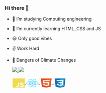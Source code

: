 ### Hi there 👋


- 📜 I’m studying Computing engineering
- 🌱 I’m currently learning HTML ,CSS and JS
- 😃 Only good vibes
- ✌️  Work Hard
- 🐨 Dangers of Climate Changes
  
  <div>
  <a href="https://github.com/tufdjtu">
  <img height="180em" src="https://github-readme-stats.vercel.app/api?username=tufdjtu&show_icons=true&theme=dark&include_all_commits=true&count_private=true"/>
  <img height="180em" src="https://github-readme-stats.vercel.app/api/top-langs/?username=tufdjtu&layout=compact&langs_count=7&theme=dark"/>
  </div>
  
  
  <div style="display: inline_block"><br>
  <img align="center" alt="Rafa-Js" height="30" width="40" src="https://raw.githubusercontent.com/devicons/devicon/master/icons/javascript/javascript-plain.svg">
  <img align="center" alt="Rafa-React" height="30" width="40" src="https://raw.githubusercontent.com/devicons/devicon/master/icons/react/react-original.svg">
  <img align="center" alt="Rafa-HTML" height="30" width="40" src="https://raw.githubusercontent.com/devicons/devicon/master/icons/html5/html5-original.svg">
  <img align="center" alt="Rafa-CSS" height="30" width="40" src="https://raw.githubusercontent.com/devicons/devicon/master/icons/css3/css3-original.svg">
</div>
